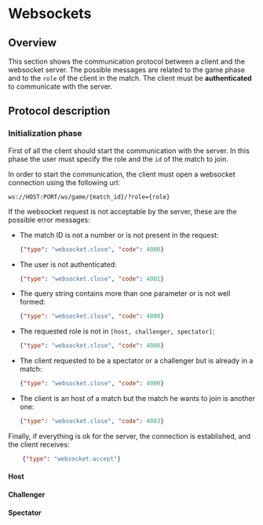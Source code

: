 # Websockets

## Overview

This section shows the communication protocol between a client and the websocket server. The possible messages are related to the game phase and to
the `role` of the client in the match. The client must be __authenticated__ to communicate with the server.
 
## Protocol description

### Initialization phase

First of all the client should start the communication with the server. In this phase the user must specify the role and the `id` of the match to join.

In order to start the communication, the client must open a websocket connection using the following url:


```
ws://HOST:PORT/ws/game/{match_id}/?role={role}
```

If the websocket request is not acceptable by the server, these are the possible error messages:

- The match ID is not a number or is not present in the request:

    ```json
    {"type": "websocket.close", "code": 4000}
    ```

- The user is not authenticated:

    ```json
    {"type": "websocket.close", "code": 4001}
    ```

- The query string contains more than one parameter or is not well formed:

    ```json
    {"type": "websocket.close", "code": 4000}
    ```

- The requested role is not in `[host, challenger, spectator]`:

    ```json
    {"type": "websocket.close", "code": 4000}
    ```

- The client requested to be a spectator or a challenger but is already in a match:

    ```json
    {"type": "websocket.close", "code": 4000}
    ```
  
- The client is an host of a match but the match he wants to join is another one:

    ```json
    {"type": "websocket.close", "code": 4003}
    ```
  

Finally, if everything is ok for the server, the connection is established, and the client receives:

```json
    {"type": "websocket.accept"}
```

#### Host



#### Challenger


#### Spectator

 